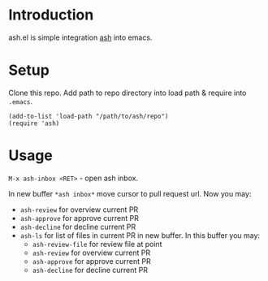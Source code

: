 # Introduction

ash.el is simple integration [ash](https://github.com/seletskiy/ash)
into emacs.

# Setup

Clone this repo. Add path to repo directory into load path & require
into `.emacs`.

```elisp
(add-to-list 'load-path "/path/to/ash/repo")
(require 'ash)
```

# Usage

`M-x ash-inbox <RET>` - open ash inbox.

In new buffer `*ash inbox*` move cursor to pull request url. Now you
may:
- `ash-review` for overview current PR
- `ash-approve` for approve current PR
- `ash-decline` for decline current PR
- `ash-ls` for list of files in current PR in new buffer. In this
buffer you may:
    - `ash-review-file` for review file at point
    - `ash-review` for overview current PR
    - `ash-approve` for approve current PR
    - `ash-decline` for decline current PR
